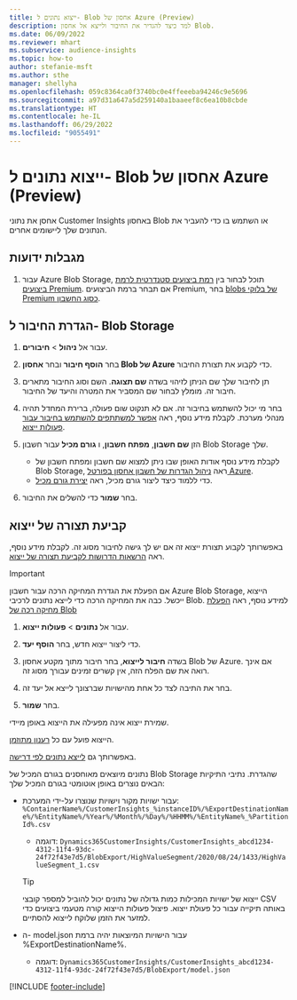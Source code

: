 ```yaml
---
title: ייצוא נתונים ל- Blob אחסון של Azure ‏(Preview)
description: למד כיצד להגדיר את החיבור ולייצא אל אחסון Blob.
ms.date: 06/09/2022
ms.reviewer: mhart
ms.subservice: audience-insights
ms.topic: how-to
author: stefanie-msft
ms.author: sthe
manager: shellyha
ms.openlocfilehash: 059c8364ca0f3740bc0e4ffeeeba94246c9e5696
ms.sourcegitcommit: a97d31a647a5d259140a1baaeef8c6ea10b8cbde
ms.translationtype: HT
ms.contentlocale: he-IL
ms.lasthandoff: 06/29/2022
ms.locfileid: "9055491"
---
```

# <a name="export-data-to-an-azure-blob-storage-preview"></a>ייצוא נתונים ל- Blob אחסון של Azure ‏(Preview)

אחסן את נתוני Customer Insights באחסון Blob או השתמש בו כדי להעביר את הנתונים שלך ליישומים אחרים.

## <a name="known-limitations"></a>מגבלות ידועות

1. עבור Azure Blob Storage, תוכל לבחור בין [רמת ביצועים סטנדרטית לרמת ביצועים Premium](/azure/storage/blobs/storage-blob-performance-tiers). אם תבחר ברמת הביצועים Premium, בחר [blobs של בלוקי Premium כסוג החשבון](/azure/storage/common/storage-account-overview#types-of-storage-accounts).

## <a name="set-up-the-connection-to-blob-storage"></a>הגדרת החיבור ל- Blob Storage

1. עבור אל **ניהול** > **חיבורים**.

1. בחר **הוסף חיבור** ובחר **אחסון Blob של Azure** כדי לקבוע את תצורת החיבור.

1. תן לחיבור שלך שם הניתן לזיהוי בשדה **שם תצוגה**. השם וסוג החיבור מתארים חיבור זה. מומלץ לבחור שם המסביר את המטרה והיעד של החיבור.

1. בחר מי יכול להשתמש בחיבור זה. אם לא תנקוט שום פעולה, ברירת המחדל תהיה מנהלי מערכת. לקבלת מידע נוסף, ראה [אפשר למשתתפים להשתמש בחיבור עבור פעולות ייצוא](connections.md#allow-contributors-to-use-a-connection-for-exports).

1. הזן **שם חשבון**, **מפתח חשבון**, ו **גורם מכיל** עבור חשבון Blob Storage שלך.
    - לקבלת מידע נוסף אודות האופן שבו ניתן למצוא שם חשבון ומפתח חשבון של Blob Storage, ראה [ניהול הגדרות של חשבון אחסון בפורטל Azure](/azure/storage/common/storage-account-manage).
    - כדי ללמוד כיצד ליצור גורם מכיל, ראה [יצירת גורם מכיל](/azure/storage/blobs/storage-quickstart-blobs-portal#create-a-container).

1. בחר **שמור** כדי להשלים את החיבור. 

## <a name="configure-an-export"></a>קביעת תצורה של ייצוא

באפשרותך לקבוע תצורת ייצוא זה אם יש לך גישה לחיבור מסוג זה. לקבלת מידע נוסף, ראה [הרשאות הדרושות לקביעת תצורה של ייצוא](export-destinations.md#set-up-a-new-export).

> [!IMPORTANT]
> אם הפעלת את הגדרת המחיקה הרכה עבור חשבון Azure Blob Storage, הייצוא ייכשל. כבה את המחיקה הרכה כדי לייצא נתונים לרכיבי Blob. למידע נוסף, ראה [הפעלת מחיקה רכה של Blob](/azure/storage/blobs/soft-delete-blob-enable)

1. עבור אל **נתונים** > **פעולות ייצוא**.

1. כדי ליצור ייצוא חדש, בחר **הוסף יעד**.

1. בשדה **חיבור לייצוא**, בחר חיבור מתוך מקטע אחסון Blob של Azure. אם אינך רואה את שם הפלח הזה, אין קשרים זמינים עבורך מסוג זה.

1. בחר את התיבה לצד כל אחת מהישויות שברצונך לייצא אל יעד זה.

1. בחר **שמור**.

שמירת ייצוא אינה מפעילה את הייצוא באופן מיידי.

הייצוא פועל עם כל [רענון מתוזמן](system.md#schedule-tab).

באפשרותך גם [לייצא נתונים לפי דרישה](export-destinations.md#run-exports-on-demand).

נתונים מיוצאים מאוחסנים בגורם המכיל של Blob Storage שהגדרת. נתיבי התיקיות הבאים נוצרים באופן אוטומטי בגורם המכיל שלך:

- עבור ישויות מקור וישויות שנוצרו על-ידי המערכת:   
  `%ContainerName%/CustomerInsights_%instanceID%/%ExportDestinationName%/%EntityName%/%Year%/%Month%/%Day%/%HHMM%/%EntityName%_%PartitionId%.csv`  
  - דוגמה: `Dynamics365CustomerInsights/CustomerInsights_abcd1234-4312-11f4-93dc-24f72f43e7d5/BlobExport/HighValueSegment/2020/08/24/1433/HighValueSegment_1.csv`
  
  > [!TIP]
  > ייצוא של ישויות המכילות כמות גדולה של נתונים יכול להוביל למספר קובצי CSV באותה תיקייה עבור כל פעולת ייצוא. פיצול פעולות הייצוא קורה מטעמי ביצועים כדי למזער את הזמן שלוקח לייצוא להסתיים.

- ה- model.json עבור הישויות המיוצאות יהיה ברמת %ExportDestinationName%.  
  - דוגמה: `Dynamics365CustomerInsights/CustomerInsights_abcd1234-4312-11f4-93dc-24f72f43e7d5/BlobExport/model.json`

[!INCLUDE [footer-include](includes/footer-banner.md)]
